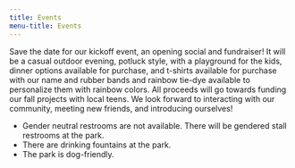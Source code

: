 ```yaml
---
title: Events
menu-title: Events
---
```

Save the date for our kickoff event, an opening social and fundraiser! It will be a casual outdoor evening, potluck style, with a playground for the kids, dinner options available for purchase, and t-shirts available for purchase with our name and rubber bands and rainbow tie-dye available to personalize them with rainbow colors. All proceeds will go towards funding our fall projects with local teens. We look forward to interacting with our community, meeting new friends, and introducing ourselves! 

- Gender neutral restrooms are not available. There will be gendered stall restrooms at the park. 
- There are drinking fountains at the park. 
- The park is dog-friendly. 
